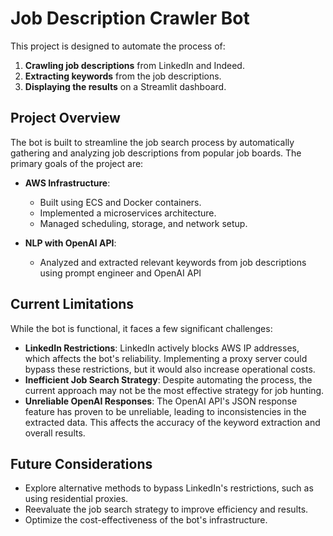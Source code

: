 
# Job Description Crawler Bot

This project is designed to automate the process of:

1. **Crawling job descriptions** from LinkedIn and Indeed.
2. **Extracting keywords** from the job descriptions.
3. **Displaying the results** on a Streamlit dashboard.

## Project Overview

The bot is built to streamline the job search process by automatically gathering and analyzing job descriptions from popular job boards. The primary goals of the project are:

- **AWS Infrastructure**: 
  - Built using ECS and Docker containers.
  - Implemented a microservices architecture.
  - Managed scheduling, storage, and network setup.

- **NLP with OpenAI API**: 
  - Analyzed and extracted relevant keywords from job descriptions using prompt engineer and OpenAI API

## Current Limitations

While the bot is functional, it faces a few significant challenges:

- **LinkedIn Restrictions**: LinkedIn actively blocks AWS IP addresses, which affects the bot's reliability. Implementing a proxy server could bypass these restrictions, but it would also increase operational costs.
- **Inefficient Job Search Strategy**: Despite automating the process, the current approach may not be the most effective strategy for job hunting.
- **Unreliable OpenAI Responses**: The OpenAI API's JSON response feature has proven to be unreliable, leading to inconsistencies in the extracted data. This affects the accuracy of the keyword extraction and overall results.

## Future Considerations

- Explore alternative methods to bypass LinkedIn's restrictions, such as using residential proxies.
- Reevaluate the job search strategy to improve efficiency and results.
- Optimize the cost-effectiveness of the bot's infrastructure.
